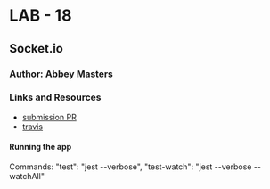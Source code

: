 # LAB - 18

## Socket.io
### Author: Abbey Masters

### Links and Resources
* [submission PR](https://github.com/abbeymasters-401-advanced-javascript/lab-18/pull/1)
* [travis](https://travis-ci.com/abbeymasters-401-advanced-javascript/lab-18/builds/131238810)

#### Running the app
Commands:
   "test": "jest --verbose",
    "test-watch": "jest --verbose --watchAll"
  
